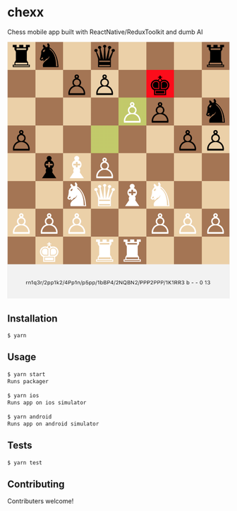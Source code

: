 # chexx

Chess mobile app built with ReactNative/ReduxToolkit and dumb AI

<img src="/chexx.png" alt="Chexx"/>

## Installation

    $ yarn

## Usage

    $ yarn start
    Runs packager

    $ yarn ios
    Runs app on ios simulator

    $ yarn android
    Runs app on android simulator

## Tests

    $ yarn test

## Contributing

Contributers welcome!
